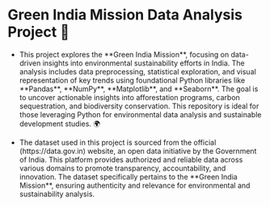 <html>
  <head>
  </head>
<body>
  <h1>Green India Mission Data Analysis Project 🌱</h1>
<ul>
  <li><p>This project explores the **Green India Mission**, focusing on data-driven insights into environmental sustainability efforts in India. The analysis includes data preprocessing, statistical exploration, and visual representation of key trends using foundational Python libraries like **Pandas**, **NumPy**, **Matplotlib**, and **Seaborn**. The goal is to uncover actionable insights into afforestation programs, carbon sequestration, and biodiversity conservation. This repository is ideal for those leveraging Python for environmental data analysis and sustainable development studies. 🌍</p></li>
  <li><p>The dataset used in this project is sourced from the official (https://data.gov.in) website, an open data initiative by the Government of India. This platform provides authorized and reliable data across various domains to promote transparency, accountability, and innovation. The dataset specifically pertains to the **Green India Mission**, ensuring authenticity and relevance for environmental and sustainability analysis.</p></li>
</ul>
</body>
</html>
